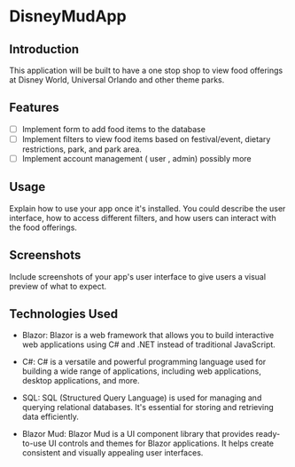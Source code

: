 # DisneyMudApp
## Introduction
This application will be built to have a one stop shop to view food offerings at Disney World, Universal Orlando and other theme parks.

## Features

- [ ] Implement form to add food items to the database
- [ ] Implement filters to view food items based on festival/event, dietary restrictions, park, and park area.
- [ ] Implement account management ( user , admin) possibly more  

## Usage

Explain how to use your app once it's installed. You could describe the user interface, how to access different filters, and how users can interact with the food offerings.

## Screenshots

Include screenshots of your app's user interface to give users a visual preview of what to expect.

## Technologies Used

- Blazor: Blazor is a web framework that allows you to build interactive web applications using C# and .NET instead of traditional JavaScript.

- C#: C# is a versatile and powerful programming language used for building a wide range of applications, including web applications, desktop applications, and more.

- SQL: SQL (Structured Query Language) is used for managing and querying relational databases. It's essential for storing and retrieving data efficiently.

- Blazor Mud: Blazor Mud is a UI component library that provides ready-to-use UI controls and themes for Blazor applications. It helps create consistent and visually appealing user interfaces.
